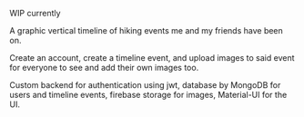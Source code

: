 WIP currently

A graphic vertical timeline of hiking events me and my friends have been on.

Create an account, create a timeline event, and upload images to said event for everyone to see and add their own images too.

Custom backend for authentication using jwt, database by MongoDB for users and timeline events, firebase storage for images, Material-UI for the UI.
